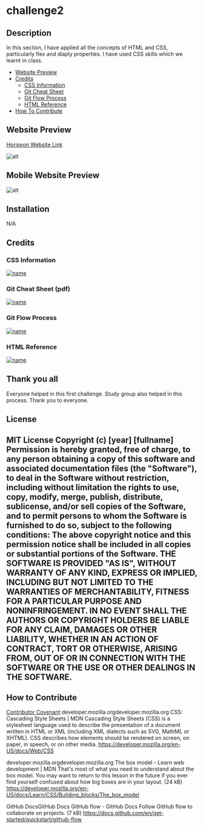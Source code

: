 # challenge2
## Description
In this section, I have applied all the concepts of HTML and CSS, particularly flex and diaply properties. I have used CSS skills which we learnt in class.

- [Website Preview](#website-preview)
- [Credits](#credits)
    - [CSS Information](#css-information)
    - [Git Cheat Sheet](#git-cheat-sheet-pdf)
    - [Git Flow Process](#git-flow-process)
    - [HTML Reference](#html-reference)
- [How To Contribute](#how-to-contribute)
## Website Preview
[Horiseon Website Link](https://rgadewar.github.io/challenge2/)

![alt](assets/images/Website.png)
## Mobile Website Preview
![alt](assets/images/mobileWebsite.png)

## Installation
N/A
## Credits
### CSS Information
[![name](assets/images/css.PNG)](https://developer.mozilla.org/en-US/docs/Web/CSS)
### Git Cheat Sheet (pdf)
[![name](assets/images/gitcheat.png)](https://education.github.com/git-cheat-sheet-education.pdf)
### Git Flow Process
[![name](assets/images/github-flow.PNG)](https://docs.github.com/en/get-started/quickstart/github-flow)
### HTML Reference
[![name](assets/images/htmlref.png)](https://www.w3schools.com/tags/tag_meta.asp)
## Thank you all
Everyone helped in this first challenge. Study group also helped in this process. Thank you to everyone.
## License
MIT License
Copyright (c) [year] [fullname]
Permission is hereby granted, free of charge, to any person obtaining a copy
of this software and associated documentation files (the "Software"), to deal
in the Software without restriction, including without limitation the rights
to use, copy, modify, merge, publish, distribute, sublicense, and/or sell
copies of the Software, and to permit persons to whom the Software is
furnished to do so, subject to the following conditions:
The above copyright notice and this permission notice shall be included in all
copies or substantial portions of the Software.
THE SOFTWARE IS PROVIDED "AS IS", WITHOUT WARRANTY OF ANY KIND, EXPRESS OR
IMPLIED, INCLUDING BUT NOT LIMITED TO THE WARRANTIES OF MERCHANTABILITY,
FITNESS FOR A PARTICULAR PURPOSE AND NONINFRINGEMENT. IN NO EVENT SHALL THE
AUTHORS OR COPYRIGHT HOLDERS BE LIABLE FOR ANY CLAIM, DAMAGES OR OTHER
LIABILITY, WHETHER IN AN ACTION OF CONTRACT, TORT OR OTHERWISE, ARISING FROM,
OUT OF OR IN CONNECTION WITH THE SOFTWARE OR THE USE OR OTHER DEALINGS IN THE
SOFTWARE.
---
## How to Contribute
[Contributor Covenant](https://www.contributor-covenant.org/)
developer.mozilla.orgdeveloper.mozilla.org
CSS: Cascading Style Sheets | MDN
Cascading Style Sheets (CSS) is a stylesheet language used to describe the presentation of a document written in HTML or XML (including XML dialects such as SVG, MathML or XHTML). CSS describes how elements should be rendered on screen, on paper, in speech, or on other media.
https://developer.mozilla.org/en-US/docs/Web/CSS

developer.mozilla.orgdeveloper.mozilla.org
The box model - Learn web development | MDN
That's most of what you need to understand about the box model. You may want to return to this lesson in the future if you ever find yourself confused about how big boxes are in your layout. (24 kB)
https://developer.mozilla.org/en-US/docs/Learn/CSS/Building_blocks/The_box_model

GitHub DocsGitHub Docs
GitHub flow - GitHub Docs
Follow GitHub flow to collaborate on projects. (7 kB)
https://docs.github.com/en/get-started/quickstart/github-flow
